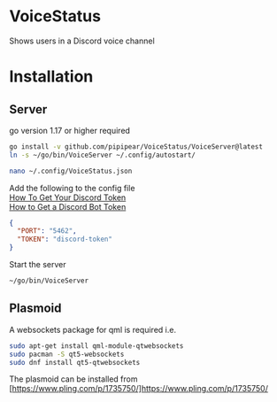 # VoiceStatus
Shows users in a Discord voice channel

# Installation
## Server
go version 1.17 or higher required
```bash
go install -v github.com/pipipear/VoiceStatus/VoiceServer@latest
ln -s ~/go/bin/VoiceServer ~/.config/autostart/

nano ~/.config/VoiceStatus.json
```
Add the following to the config file  
[How To Get Your Discord Token](https://pcstrike.com/how-to-get-discord-token/#:~:text=Right%2Dclick%20the%20value%20on,edit%20value%2C%20then%20copy%20it.)  
[How to Get a Discord Bot Token](https://www.writebots.com/discord-bot-token/#:~:text=You%E2%80%99ll%20also%20see%20a%20%E2%80%9CToken%E2%80%9D%20and%20a%20blue%20link%20you%20can%20click%20called%20%E2%80%9CClick%20to%20Reveal%20Token%E2%80%9D)
```json
{
  "PORT": "5462",
  "TOKEN": "discord-token"
}
```
Start the server
```bash
~/go/bin/VoiceServer
```

## Plasmoid
A websockets package for qml is required i.e.
```bash
sudo apt-get install qml-module-qtwebsockets
sudo pacman -S qt5-websockets
sudo dnf install qt5-qtwebsockets
```
The plasmoid can be installed from [https://www.pling.com/p/1735750/]https://www.pling.com/p/1735750/
